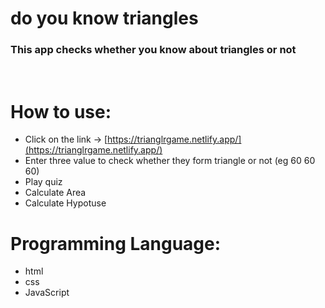 # do you know triangles
### This app checks whether you know about triangles or not
<br/>

# How to use:
 - Click on the link → [https://trianglrgame.netlify.app/](https://trianglrgame.netlify.app/)
 - Enter three value to check whether they form triangle or not (eg 60 60 60)
 - Play quiz
 - Calculate Area
 - Calculate Hypotuse

# Programming Language:
 - html
 - css 
 - JavaScript


